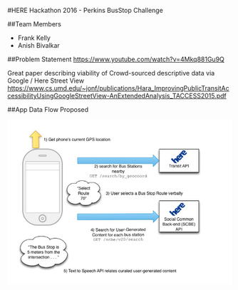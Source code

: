 #HERE Hackathon 2016 - Perkins BusStop Challenge

##Team Members
* Frank Kelly
* Anish Bivalkar

##Problem Statement
https://www.youtube.com/watch?v=4Mkq881Gu9Q

Great paper describing viability of Crowd-sourced descriptive data via Google / Here Street View
https://www.cs.umd.edu/~jonf/publications/Hara_ImprovingPublicTransitAccessibilityUsingGoogleStreetView-AnExtendedAnalysis_TACCESS2015.pdf

##App Data Flow Proposed

![Alt text](/docs/dataflow.jpg?raw=true "Data Flow Diagram")


